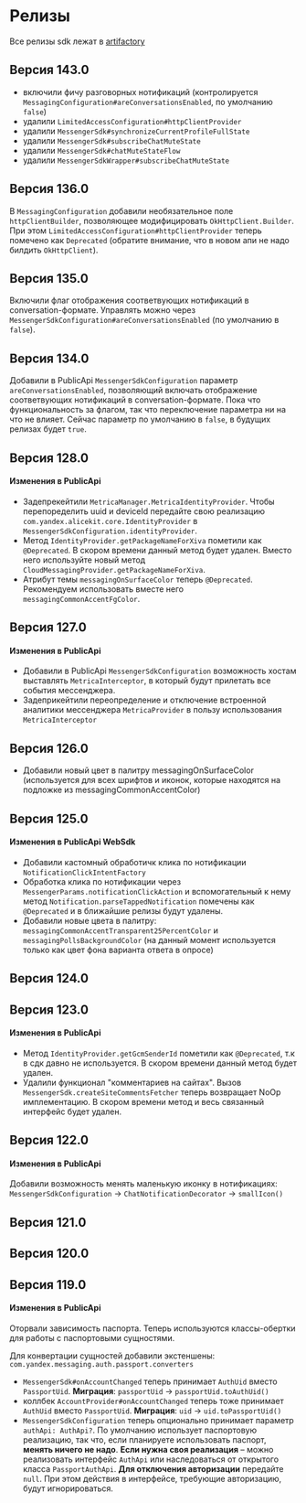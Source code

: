 # Релизы

Все релизы sdk лежат в [artifactory](http://artifactory.yandex.net/artifactory/yandex_mobile_releases/com/yandex/messenger/messaging/)

## Версия 143.0
- включили фичу разговорных нотификаций (контролируется `MessagingConfiguration#areConversationsEnabled`, по умолчанию `false`)
- удалили `LimitedAccessConfiguration#httpClientProvider`
- удалили `MessengerSdk#synchronizeCurrentProfileFullState`
- удалили `MessengerSdk#subscribeChatMuteState`
- удалили `MessengerSdk#chatMuteStateFlow`
- удалили `MessengerSdkWrapper#subscribeChatMuteState`

## Версия 136.0
В `MessagingConfiguration` добавили необязательное поле `httpClientBuilder`, позволяющее модифицировать `OkHttpClient.Builder`.
При этом `LimitedAccessConfiguration#httpClientProvider` теперь помечено как `Deprecated` (обратите внимание, что в новом апи не надо билдить `OkHttpClient`).

## Версия 135.0
Включили флаг отображения соответвующих нотификаций в conversation-формате.
Управлять можно через `MessengerSdkConfiguration#areConversationsEnabled` (по умолчанию в `false`).

## Версия 134.0
Добавили в PublicApi `MessengerSdkConfiguration` параметр `areConversationsEnabled`, позволяющий включать отображение соответвующих нотификаций в conversation-формате.
Пока что функциональность за флагом, так что переключение параметра ни на что не влияет.
Сейчас параметр по умолчанию в `false`, в будущих релизах будет `true`.

## Версия 128.0
#### Изменения в PublicApi
- Задепрекейтили `MetricaManager.MetricaIdentityProvider`. Чтобы перепоределить uuid и deviceId передайте свою реализацию `com.yandex.alicekit.core.IdentityProvider` в `MessengerSdkConfiguration.identityProvider`.
- Метод `IdentityProvider.getPackageNameForXiva` пометили как `@Deprecated`. В скором времени данный метод будет удален. Вместо него используйте новый метод `CloudMessagingProvider.getPackageNameForXiva`. 
- Атрибут темы `messagingOnSurfaceColor` теперь `@Deprecated`. Рекомендуем использовать вместе него `messagingCommonAccentFgColor`.

## Версия 127.0

#### Изменения в PublicApi

 - Добавили в PublicApi `MessengerSdkConfiguration` возможность хостам выставлять `MetricaInterceptor`, в который будут прилетать все события мессенджера.
 - Задеприкейтили переопределение и отключение встроенной аналитики мессенджера `MetricaProvider` в пользу использования `MetricaInterceptor`
## Версия 126.0

 - Добавили новый цвет в палитру messagingOnSurfaceColor (используется для всех шрифтов и иконок, которые находятся на подложке из messagingCommonAccentColor)

## Версия 125.0

#### Изменения в PublicApi WebSdk

 - Добавили кастомный обработичк клика по нотификации `NotificationClickIntentFactory` 
 - Обработка клика по нотификации через `MessengerParams.notificationClickAction` и вспомогательный к нему метод `Notification.parseTappedNotification` помечены как `@Deprecated` и в ближайшие релизы будут удалены. 
 - Добавили новые цвета в палитру: `messagingCommonAccentTransparent25PercentColor` и `messagingPollsBackgroundColor` (на данный момент используется только как цвет фона варианта ответа в опросе)
   


## Версия 124.0


## Версия 123.0


#### Изменения в PublicApi
- Метод `IdentityProvider.getGcmSenderId` пометили как `@Deprecated`, т.к в сдк давно не используется. В скором времени данный метод будет удален. 
- Удалили функционал "комментариев на сайтах". Вызов `MessengerSdk.createSiteCommentsFetcher` теперь возвращает NoOp имплементацию. В скором времени метод и весь связанный интерфейс будет удален. 

## Версия 122.0


#### Изменения в PublicApi

Добавили возможность менять маленькую иконку в нотификациях:
`MessengerSdkConfiguration` -> `ChatNotificationDecorator` -> `smallIcon()`

## Версия 121.0


## Версия 120.0


## Версия 119.0


#### Изменения в PublicApi

Оторвали зависимость паспорта. Теперь используются классы-обертки для работы с паспортовыми сущностями.

Для конвертации сущностей добавили экстеншены: `com.yandex.messaging.auth.passport.converters`

- `MessengerSdk#onAccountChanged` теперь принимает `AuthUid` вместо `PassportUid`.
**Миграция**: `passportUid` -> `passportUid.toAuthUid()`
- коллбек `AccountProvider#onAccountChanged` теперь тоже принимает `AuthUid` вместо `PassportUid`.
**Миграция**: `uid` -> `uid.toPassportUid()`
- `MessengerSdkConfiguration` теперь опционально принимает параметр `authApi: AuthApi?`. По умолчанию использует паспортовую реализацию, так что, если планируете использовать паспорт, **менять ничего не надо**.
**Если нужна своя реализация** – можно реализовать интерфейс `AuthApi` или наследоваться от открытого класса `PassportAuthApi`.
**Для отключения авторизации** передайте `null`. При этом действия в интерфейсе, требующие авторизацию, будут игнорироваться.
